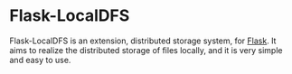 # Flask-LocalDFS

Flask-LocalDFS is an extension, distributed storage system, for [Flask](https://palletsprojects.com/p/flask/). It aims to realize the distributed storage of files locally, and it is very simple and easy to use.